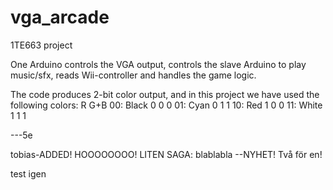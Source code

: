 # vga_arcade
1TE663 project

One Arduino controls the VGA output, controls the slave Arduino to play music/sfx, reads Wii-controller and handles the game logic.

The code produces 2-bit color output, and in this project we have used the following colors:
           R G+B
00: Black  0 0 0
01: Cyan   0 1 1
10: Red    1 0 0
11: White  1 1 1

---5e

tobias-ADDED! HOOOOOOOO!
LITEN SAGA: blablabla --NYHET! Två för en!

test igen